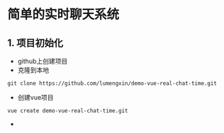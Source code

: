 # 简单的实时聊天系统
## 1. 项目初始化
- github上创建项目
- 克隆到本地 
```
git clone https://github.com/lumengxin/demo-vue-real-chat-time.git
```
- 创建vue项目
```
vue create demo-vue-real-chat-time.git
```
- 
